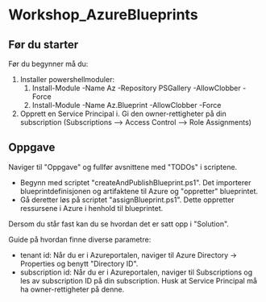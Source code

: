 # Workshop_AzureBlueprints

## Før du starter
Før du begynner må du:
1. Installer powershellmoduler: 
    1. Install-Module -Name Az -Repository PSGallery -AllowClobber -Force
    2. Install-Module -Name Az.Blueprint -AllowClobber -Force
2. Opprett en Service Principal
  i. Gi den owner-rettigheter på din subscription (Subscriptions --> Access Control --> Role Assignments)

## Oppgave
Naviger til "Oppgave" og fullfør avsnittene med "TODOs" i scriptene. 

* Begynn med scriptet "createAndPublishBlueprint.ps1". Det importerer blueprintdefinisjonen og artifaktene til Azure og "oppretter" blueprintet.
* Gå deretter løs på scriptet "assignBlueprint.ps1". Dette oppretter ressursene i Azure i henhold til blueprintet. 

Dersom du står fast kan du se hvordan det er satt opp i "Solution". 

Guide på hvordan finne diverse parametre:


* tenant id: Når du er i Azureportalen, naviger til Azure Directory -> Properties og benytt "Directory ID".
* subscription id: Når du er i Azureportalen, naviger til Subscriptions og les av subscription ID på din subscription. Husk at Service Principal må ha owner-rettigheter på denne. 
